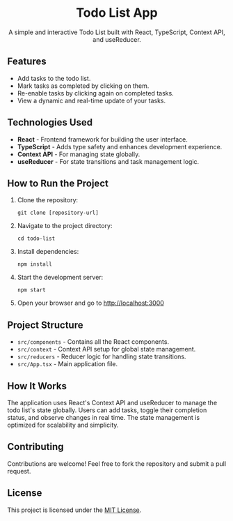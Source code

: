 <h1 align="center">Todo List App</h1>
  <p align="center">A simple and interactive Todo List built with React, TypeScript, Context API, and useReducer.</p>
  
  <h2>Features</h2>
  <ul>
    <li>Add tasks to the todo list.</li>
    <li>Mark tasks as completed by clicking on them.</li>
    <li>Re-enable tasks by clicking again on completed tasks.</li>
    <li>View a dynamic and real-time update of your tasks.</li>
  </ul>

  <h2>Technologies Used</h2>
  <ul>
    <li><strong>React</strong> - Frontend framework for building the user interface.</li>
    <li><strong>TypeScript</strong> - Adds type safety and enhances development experience.</li>
    <li><strong>Context API</strong> - For managing state globally.</li>
    <li><strong>useReducer</strong> - For state transitions and task management logic.</li>
  </ul>

  <h2>How to Run the Project</h2>
  <ol>
    <li>Clone the repository:</li>
    <pre><code>git clone [repository-url]</code></pre>
    <li>Navigate to the project directory:</li>
    <pre><code>cd todo-list</code></pre>
    <li>Install dependencies:</li>
    <pre><code>npm install</code></pre>
    <li>Start the development server:</li>
    <pre><code>npm start</code></pre>
    <li>Open your browser and go to <a href="http://localhost:3000" target="_blank">http://localhost:3000</a></li>
  </ol>

  <h2>Project Structure</h2>
  <ul>
    <li><code>src/components</code> - Contains all the React components.</li>
    <li><code>src/context</code> - Context API setup for global state management.</li>
    <li><code>src/reducers</code> - Reducer logic for handling state transitions.</li>
    <li><code>src/App.tsx</code> - Main application file.</li>
  </ul>

  <h2>How It Works</h2>
  <p>The application uses React's Context API and useReducer to manage the todo list's state globally. Users can add tasks, toggle their completion status, and observe changes in real time. The state management is optimized for scalability and simplicity.</p>

  <h2>Contributing</h2>
  <p>Contributions are welcome! Feel free to fork the repository and submit a pull request.</p>

  <h2>License</h2>
  <p>This project is licensed under the <a href="LICENSE">MIT License</a>.</p>
